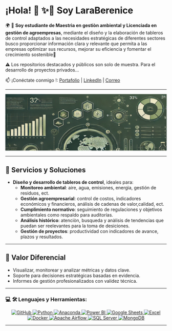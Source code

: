 # ¡Hola! 👋 ✨🔭 Soy LaraBerenice

🌍 🌱 **Soy estudiante de Maestrìa en gestiòn ambiental y Licenciada en gestiòn de agroempresas**, mediante el diseño y la elaboración de tableros de control adaptados a las necesidades estratégicas de diferentes sectores busco proporcionar información clara y relevante que permita a las empresas optimizar sus recursos, mejorar su eficiencia y fomentar el crecimiento sostenible🌱

⚠️ Los repositorios destacados y públicos son solo de muestra. Para el desarrollo de proyectos privados...

📫 ¡Conéctate conmigo !: 
[Portafolio](https://lara-berenice-ledesma-github-io.vercel.app/) | [LinkedIn](https://www.linkedin.com/in/laraberenice) | [Correo](lara.ledesma12345@gmail.com)

---

<p align="center">
    <img src="https://github.com/LaraBerenice/Repo_Imagenes/blob/main/xx.png" alt="Imagen Principal" style="max-width: 100%; height: auto;">
</p>

---

## 🚀 **Servicios y Soluciones**  

- **Diseño y desarrollo de tableros de control**, ideales para:  
  - **Monitoreo ambiental**: aire, agua, emisiones, energìa, gestión de residuos, ect.  
  - **Gestión agroempresarial**: control de costos, indicadores económicos y financieros, análisis de cadenas de valor,calidad, ect.
  - **Cumplimiento normativo**: seguimiento de regulaciones y objetivos ambientales como respaldo para auditorías.
  - **Análisis histórico**: atenciòn, busqueda y anàlisis de tendencias que puedan ser reelevantes para la toma de desiciones.
  - **Gestión de proyectos**: productividad con indicadores de avance, plazos y resultados.
---

## 🌟 **Valor Diferencial**  

- Visualizar, monitorear y analizar métricas y datos clave.
- Soporte para decisiones estratégicas basadas en evidencia.
- Informes de gestión profesionalizados con validez técnica.

---

### **💻 🛠 Lenguajes y Herramientas:**
<p align="center">
    <a href="https://github.com/LaraBerenice">
        <img src="https://github.com/user-attachments/assets/70bb8b8e-b3ce-48a3-ae6f-5c4cb1db8434" alt="GitHub" width="50" height="50">
    </a>
    <a href="https://www.python.org/">
        <img src="https://img.icons8.com/?size=80&id=13441&format=png&color=000000" alt="Python" width="50" height="50">
    </a>
    <a href="https://www.anaconda.com/">
        <img src="https://github.com/user-attachments/assets/da3b70cd-0db3-49db-9d32-b3a42853b53f" alt="Anaconda" width="50" height="50">
    </a>
    <a href="https://powerbi.microsoft.com/">
        <img src="https://img.icons8.com/?size=80&id=qYfwpsRXEcpc&format=png&color=000000" alt="Power BI" width="50" height="50">
    </a>
    <a href="https://www.google.com/sheets/about/">
        <img src="https://img.icons8.com/?size=80&id=30461&format=png&color=000000" alt="Google Sheets" width="50" height="50">
    </a>
    <a href="https://www.microsoft.com/en-us/microsoft-365/excel">
        <img src="https://img.icons8.com/?size=100&id=UECmBSgBOvPT&format=png&color=000000" alt="Excel" width="50" height="50">
    </a>
    <a href="https://www.docker.com/">
        <img src="https://img.icons8.com/?size=80&id=cdYUlRaag9G9&format=png&color=000000" alt="Docker" width="50" height="50">
    </a>
    <a href="https://airflow.apache.org/">
        <img src="https://github.com/user-attachments/assets/8ff6532e-81c5-4abc-bb0a-dea8e6cf0c79" alt="Apache Airflow" width="50" height="50">
    </a>
    <a href="https://www.microsoft.com/en-us/sql-server">
        <img src="https://img.icons8.com/?size=80&id=uOsDUfEtcu5S&format=png&color=000000" alt="SQL Server" width="50" height="50">
    </a>
    <a href="https://www.mongodb.com/">
        <img src="https://github.com/user-attachments/assets/404c6695-7ff9-421e-bf46-a3cb714f1521" alt="MongoDB" width="50" height="50">
    </a>
</p>

---


